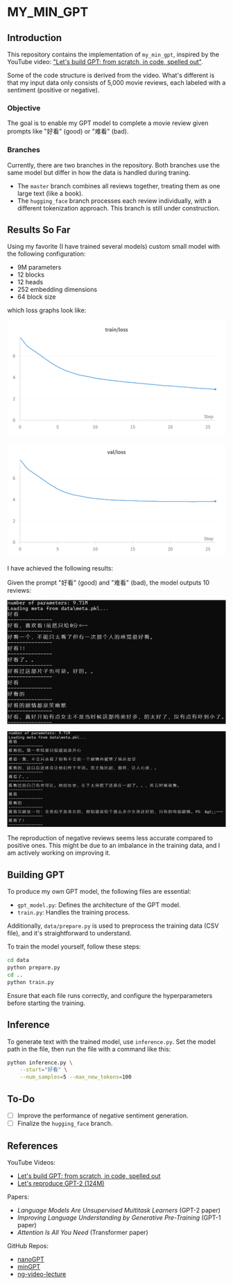 # MY_MIN_GPT

## Introduction

This repository contains the implementation of `my_min_gpt`, inspired by the YouTube video: ["Let's build GPT: from scratch, in code, spelled out"](https://www.youtube.com/watch?v=kCc8FmEb1nY).

Some of the code structure is derived from the video. What's different is that my input data only consists of 5,000 movie reviews, each labeled with a sentiment (positive or negative).

### Objective

The goal is to enable my GPT model to complete a movie review given prompts like "好看" (good) or "难看" (bad).

### Branches

Currently, there are two branches in the repository. Both branches use the same model but differ in how the data is handled during traning.

- The `master` branch combines all reviews together, treating them as one large text (like a book).
- The `hugging_face` branch processes each review individually, with a different tokenization approach. This branch is still under construction.

## Results So Far

Using my favorite (I have trained several models) custom small model with the following configuration:
- 9M parameters
- 12 blocks
- 12 heads
- 252 embedding dimensions
- 64 block size

which loss graphs look like:

![train/loss](assets/train_loss.png)

![val/loss](assets/val_loss.png)



I have achieved the following results:

Given the prompt "好看" (good) and "难看" (bad), the model outputs 10 reviews:

![Output for "好看"](assets/好看.png)

![Output for "难看"](assets/难看.png)

The reproduction of negative reviews seems less accurate compared to positive ones. This might be due to an imbalance in the training data, and I am actively working on improving it.

## Building GPT

To produce my own GPT model, the following files are essential:

- `gpt_model.py`: Defines the architecture of the GPT model.
- `train.py`: Handles the training process.

Additionally, `data/prepare.py` is used to preprocess the training data (CSV file), and it's straightforward to understand.

To train the model yourself, follow these steps:

```bash
cd data
python prepare.py
cd ..
python train.py
```

Ensure that each file runs correctly, and configure the hyperparameters before starting the training.

## Inference

To generate text with the trained model, use `inference.py`. Set the model path in the file, then run the file with a command like this:

```bash
python inference.py \
    --start="好看" \
    --num_samples=5 --max_new_tokens=100
```

## To-Do

- [ ] Improve the performance of negative sentiment generation.
- [ ] Finalize the `hugging_face` branch.

## References

YouTube Videos:
- [Let's build GPT: from scratch, in code, spelled out](https://www.youtube.com/watch?v=kCc8FmEb1nY)
- [Let's reproduce GPT-2 (124M)](https://www.youtube.com/watch?v=l8pRSuU81PU&t=4290s)

Papers:
- *Language Models Are Unsupervised Multitask Learners* (GPT-2 paper)
- *Improving Language Understanding by Generative Pre-Training* (GPT-1 paper)
- *Attention Is All You Need* (Transformer paper)

GitHub Repos:
- [nanoGPT](https://github.com/karpathy/nanoGPT)
- [minGPT](https://github.com/karpathy/minGPT)
- [ng-video-lecture](https://github.com/karpathy/ng-video-lecture)
